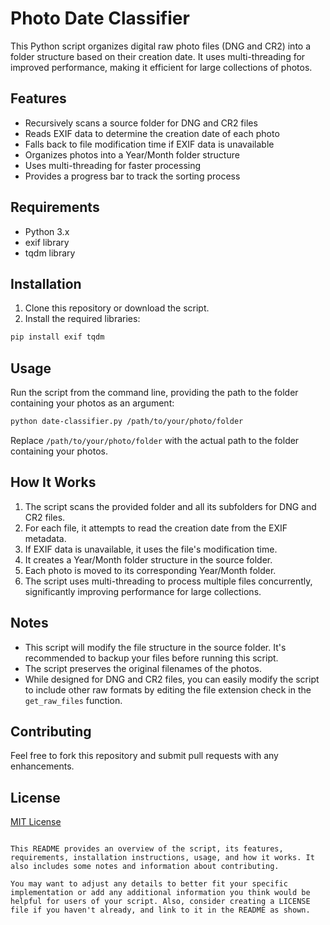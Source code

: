 # Photo Date Classifier

This Python script organizes digital raw photo files (DNG and CR2) into a folder structure based on their creation date. It uses multi-threading for improved performance, making it efficient for large collections of photos.

## Features

- Recursively scans a source folder for DNG and CR2 files
- Reads EXIF data to determine the creation date of each photo
- Falls back to file modification time if EXIF data is unavailable
- Organizes photos into a Year/Month folder structure
- Uses multi-threading for faster processing
- Provides a progress bar to track the sorting process

## Requirements

- Python 3.x
- exif library
- tqdm library

## Installation

1. Clone this repository or download the script.
2. Install the required libraries:

```bash
pip install exif tqdm
```

## Usage

Run the script from the command line, providing the path to the folder containing your photos as an argument:

```bash
python date-classifier.py /path/to/your/photo/folder
```

Replace `/path/to/your/photo/folder` with the actual path to the folder containing your photos.

## How It Works

1. The script scans the provided folder and all its subfolders for DNG and CR2 files.
2. For each file, it attempts to read the creation date from the EXIF metadata.
3. If EXIF data is unavailable, it uses the file's modification time.
4. It creates a Year/Month folder structure in the source folder.
5. Each photo is moved to its corresponding Year/Month folder.
6. The script uses multi-threading to process multiple files concurrently, significantly improving performance for large collections.

## Notes

- This script will modify the file structure in the source folder. It's recommended to backup your files before running this script.
- The script preserves the original filenames of the photos.
- While designed for DNG and CR2 files, you can easily modify the script to include other raw formats by editing the file extension check in the `get_raw_files` function.

## Contributing

Feel free to fork this repository and submit pull requests with any enhancements.

## License

[MIT License](LICENSE)
```

This README provides an overview of the script, its features, requirements, installation instructions, usage, and how it works. It also includes some notes and information about contributing.

You may want to adjust any details to better fit your specific implementation or add any additional information you think would be helpful for users of your script. Also, consider creating a LICENSE file if you haven't already, and link to it in the README as shown.